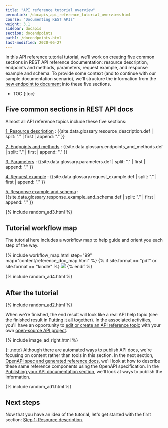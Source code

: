 ```yaml
---
title: "API reference tutorial overview"
permalink: /docapis_api_reference_tutorial_overview.html
course: "Documenting REST APIs"
weight: 3.1
sidebar: docapis
section: docendpoints
path1: /docendpoints.html
last-modified: 2020-06-27
---
```


In this API reference tutorial tutorial, we'll work on creating five common sections in REST API reference documentation: resource description, endpoints and methods, parameters, request example, and response example and schema. To provide some context (and to continue with our sample documentation scenario), we'll structure the information from the [new endpoint to document](docapis_new_endpoint_to_doc.html#surf_report_api) into these five sections.

* TOC
{:toc}

## Five common sections in REST API docs

Almost all API reference topics include these five sections:

[1. Resource description](docapis_resource_descriptions.html)
:  {{site.data.glossary.resource_description.def | split: "." | first | append: "." }}

[2. Endpoints and methods](docapis_resource_endpoints.html)
: {{site.data.glossary.endpoints_and_methods.def | split: "." | first | append: "." }}

[3. Parameters](docapis_doc_parameters.html)
: {{site.data.glossary.parameters.def | split: "." | first | append: "." }}

[4. Request example](docapis_doc_sample_requests.html)
: {{site.data.glossary.request_example.def | split: "." | first | append: "." }}

[5. Response example and schema](docapis_doc_sample_responses_and_schema.html)
: {{site.data.glossary.response_example_and_schema.def | split: "." | first | append: "." }}

{% include random_ad3.html %}

## Tutorial workflow map

The tutorial here includes a workflow map to help guide and orient you each step of the way.

<div style="margin-top:15px; margin-bottom: 15px;">
{% include workflow_map.html step="99" map="content/reference_doc_map.html"  %}
{% if site.format == "pdf" or site.format == "kindle" %}
<a class="noExtIcon" href="docapis_resource_descriptions.html"><img src="https://s3.us-west-1.wasabisys.com/idbwmedia.com/images/api/openapistep1.png"/></a>
{% endif %}
</div>

{% include random_ad4.html %}

## After the tutorial

{% include random_ad2.html %}

When we're finished, the end result will look like a real API help topic (see the finished result in [Putting it all together](docapis_finished_doc_result.html)). In the associated activities, you'll have an opportunity to [edit or create an API reference topic](docapis_api_reference_activity.html) with your own [open-source API project](docapis_find_open_source_project.html).

{% include image_ad_right.html %}

{: .note}
Although there are automated ways to publish API docs, we're focusing on content rather than tools in this section. In the next section, [OpenAPI spec and generated reference docs](restapispecifications.html), we'll look at how to describe these same reference components using the OpenAPI specification. In the [Publishing your API documentation section](publishingapis.html), we'll look at ways to publish the information.

{% include random_ad1.html %}

## Next steps

Now that you have an idea of the tutorial, let's get started with the first section: [Step 1: Resource description](docapis_resource_descriptions.html).
